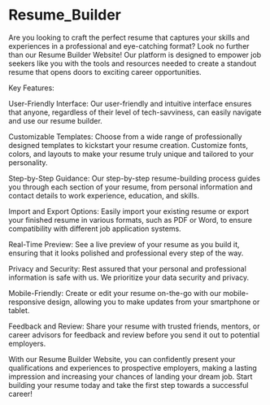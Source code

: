 # Resume_Builder
Are you looking to craft the perfect resume that captures your skills and experiences in a professional and eye-catching format? Look no further than our Resume Builder Website! Our platform is designed to empower job seekers like you with the tools and resources needed to create a standout resume that opens doors to exciting career opportunities.

Key Features:

User-Friendly Interface: Our user-friendly and intuitive interface ensures that anyone, regardless of their level of tech-savviness, can easily navigate and use our resume builder.

Customizable Templates: Choose from a wide range of professionally designed templates to kickstart your resume creation. Customize fonts, colors, and layouts to make your resume truly unique and tailored to your personality.

Step-by-Step Guidance: Our step-by-step resume-building process guides you through each section of your resume, from personal information and contact details to work experience, education, and skills.

Import and Export Options: Easily import your existing resume or export your finished resume in various formats, such as PDF or Word, to ensure compatibility with different job application systems.

Real-Time Preview: See a live preview of your resume as you build it, ensuring that it looks polished and professional every step of the way.

Privacy and Security: Rest assured that your personal and professional information is safe with us. We prioritize your data security and privacy.

Mobile-Friendly: Create or edit your resume on-the-go with our mobile-responsive design, allowing you to make updates from your smartphone or tablet.

Feedback and Review: Share your resume with trusted friends, mentors, or career advisors for feedback and review before you send it out to potential employers.

With our Resume Builder Website, you can confidently present your qualifications and experiences to prospective employers, making a lasting impression and increasing your chances of landing your dream job. Start building your resume today and take the first step towards a successful career!
